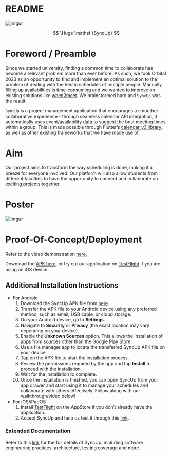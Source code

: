 # README 
![Imgur](https://i.imgur.com/BicGodO.jpg)

$$
\Huge \mathsf {SyncUp}
$$

# Foreword / Preamble

Since we started university, finding a common time to collaborate has become a relevant problem more than ever before. As such, we took Orbital 2023 as an opportunity to find and implement an optimal solution to the problem of dealing with the hectic schedules of multiple people. Manually filling up availabilities is time-consuming and we wanted to improve on existing solutions like [when2meet](https://www.when2meet.com/). We brainstormed hard and `SyncUp` was the result.

`SyncUp` is a project management application that encourages a smoother collaborative experience - through seamless calendar API integration, it automatically uses event/availability data to suggest the best meeting times within a group. This is made possible through Flutter’s [calendar_v3 library](https://pub.dev/documentation/googleapis/latest/calendar_v3/calendar_v3-library.html#classes), as well as other existing frameworks that we have made use of.

# Aim

Our project aims to transform the way scheduling is done, making it a breeze for everyone involved. Our platform will also allow students from different faculties to have the opportunity to connect and collaborate on exciting projects together.

# Poster

![Imgur](https://i.imgur.com/A98YDbq.png)

# Proof-Of-Concept/Deployment

Refer to the video demonstration [here.](https://drive.google.com/file/d/1LGc6AX2wE4CcYYqdPj-0h5DyKWJsg-KK/view?usp=drive_link)

Download the [APK here](https://drive.google.com/file/d/1BMh-zbdaa3cfozR6QrWLeccV9CYEn8VM/view?usp=sharing), or try out our application on [TestFlight](https://testflight.apple.com/join/CfB1z2tP) if you are using an iOS device.

## Additional Installation Instructions

- For Android
    1. Download the SyncUp APK file from [here](https://drive.google.com/file/d/1BMh-zbdaa3cfozR6QrWLeccV9CYEn8VM/view).
    2. Transfer the APK file to your Android device using any preferred method, such as email, USB cable, or cloud storage.
    3. On your Android device, go to **Settings**.
    4. Navigate to **Security** or **Privacy** (the exact location may vary depending on your device).
    5. Enable the **Unknown Sources** option. This allows the installation of apps from sources other than the Google Play Store.
    6. Use a file manager app to locate the transferred SyncUp APK file on your device.
    7. Tap on the APK file to start the installation process.
    8. Review the permissions required by the app and tap **Install** to proceed with the installation.
    9. Wait for the installation to complete.
    10. Once the installation is finished, you can open SyncUp from your app drawer and start using it to manage your schedules and collaborate with others effectively. Follow along with our walkthrough/video below!
- For iOS/iPadOS
    1. Install [TestFlight](https://apps.apple.com/sg/app/testflight/id899247664) on the AppStore if you don’t already have the application.
    2. Accept SyncUp and help us test it through this [link](https://testflight.apple.com/join/CfB1z2tP).

### Extended Documentation

Refer to this [link](https://www.notion.so/README-SyncUp-b3b1cd45bde546b1949daffc7e3180eb?pvs=21) for the full details of SyncUp, including software engineering practices, architecture, testing coverage and more.
